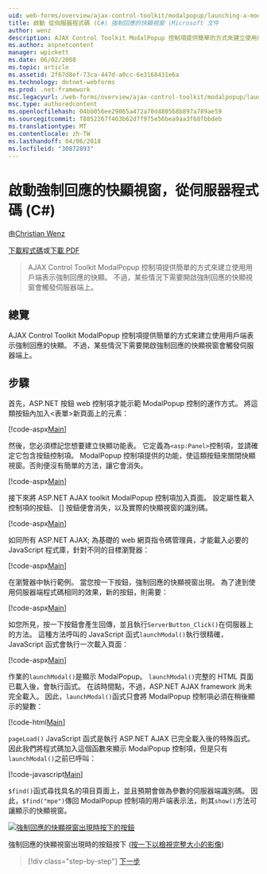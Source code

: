 ```yaml
---
uid: web-forms/overview/ajax-control-toolkit/modalpopup/launching-a-modal-popup-window-from-server-code-cs
title: 啟動 從伺服器程式碼 (C#) 強制回應的快顯視窗 |Microsoft 文件
author: wenz
description: AJAX Control Toolkit ModalPopup 控制項提供簡單的方式來建立使用用戶端表示強制回應的快顯。 但是某些情況下會需要該 t...
ms.author: aspnetcontent
manager: wpickett
ms.date: 06/02/2008
ms.topic: article
ms.assetid: 2f67d8ef-73ca-447d-a0cc-6e3168431e6a
ms.technology: dotnet-webforms
ms.prod: .net-framework
msc.legacyurl: /web-forms/overview/ajax-control-toolkit/modalpopup/launching-a-modal-popup-window-from-server-code-cs
msc.type: authoredcontent
ms.openlocfilehash: 04bb056ee29065a472a70d480568b897a789ae59
ms.sourcegitcommit: f8852267f463b62d7f975e56bea9aa3f68fbbdeb
ms.translationtype: MT
ms.contentlocale: zh-TW
ms.lasthandoff: 04/06/2018
ms.locfileid: "30872893"
---
```

<a name="launching-a-modal-popup-window-from-server-code-c"></a>啟動強制回應的快顯視窗，從伺服器程式碼 (C#)
====================
由[Christian Wenz](https://github.com/wenz)

[下載程式碼](http://download.microsoft.com/download/2/4/0/24052038-f942-4336-905b-b60ae56f0dd5/ModalPopup1.cs.zip)或[下載 PDF](http://download.microsoft.com/download/b/6/a/b6ae89ee-df69-4c87-9bfb-ad1eb2b23373/modalpopup1CS.pdf)

> AJAX Control Toolkit ModalPopup 控制項提供簡單的方式來建立使用用戶端表示強制回應的快顯。 不過，某些情況下需要開啟強制回應的快顯視窗會觸發伺服器端上。


## <a name="overview"></a>總覽

AJAX Control Toolkit ModalPopup 控制項提供簡單的方式來建立使用用戶端表示強制回應的快顯。 不過，某些情況下需要開啟強制回應的快顯視窗會觸發伺服器端上。

## <a name="steps"></a>步驟

首先，ASP.NET 按鈕 web 控制項才能示範 ModalPopup 控制的運作方式。 將這類按鈕內加入&lt;表單&gt;新頁面上的元素：

[!code-aspx[Main](launching-a-modal-popup-window-from-server-code-cs/samples/sample1.aspx)]

然後，您必須標記您想要建立快顯功能表。 它定義為`<asp:Panel>`控制項，並請確定它包含按鈕控制項。 ModalPopup 控制項提供的功能，使這類按鈕來關閉快顯視窗。否則便沒有簡單的方法，讓它會消失。

[!code-aspx[Main](launching-a-modal-popup-window-from-server-code-cs/samples/sample2.aspx)]

接下來將 ASP.NET AJAX toolkit ModalPopup 控制項加入頁面。 設定屬性載入控制項的按鈕、 [] 按鈕便會消失，以及實際的快顯視窗的識別碼。

[!code-aspx[Main](launching-a-modal-popup-window-from-server-code-cs/samples/sample3.aspx)]

如同所有 ASP.NET AJAX; 為基礎的 web 網頁指令碼管理員，才能載入必要的 JavaScript 程式庫，針對不同的目標瀏覽器：

[!code-aspx[Main](launching-a-modal-popup-window-from-server-code-cs/samples/sample4.aspx)]

在瀏覽器中執行範例。 當您按一下按鈕，強制回應的快顯視窗出現。 為了達到使用伺服器端程式碼相同的效果，新的按鈕，則需要：

[!code-aspx[Main](launching-a-modal-popup-window-from-server-code-cs/samples/sample5.aspx)]

如您所見，按一下按鈕會產生回傳，並且執行`ServerButton_Click()`在伺服器上的方法。 這種方法呼叫的 JavaScript 函式`launchModal()`執行很精確，JavaScript 函式會執行一次載入頁面：

[!code-aspx[Main](launching-a-modal-popup-window-from-server-code-cs/samples/sample6.aspx)]

作業的`launchModal()`是顯示 ModalPopup。 `launchModal()`完整的 HTML 頁面已載入後，會執行函式。 在該時間點，不過，ASP.NET AJAX framework 尚未完全載入。 因此，`launchModal()`函式只會將 ModalPopup 控制項必須在稍後顯示的變數：

[!code-html[Main](launching-a-modal-popup-window-from-server-code-cs/samples/sample7.html)]

`pageLoad()` JavaScript 函式是執行 ASP.NET AJAX 已完全載入後的特殊函式。 因此我們將程式碼加入這個函數來顯示 ModalPopup 控制項，但是只有`launchModal()`之前已呼叫：

[!code-javascript[Main](launching-a-modal-popup-window-from-server-code-cs/samples/sample8.js)]

`$find()`函式尋找具名的項目頁面上，並且預期會做為參數的伺服器端識別碼。 因此，`$find("mpe")`傳回 ModalPopup 控制項的用戶端表示法，則其`show()`方法可讓顯示的快顯視窗。


[![強制回應的快顯視窗出現時按下的按鈕](launching-a-modal-popup-window-from-server-code-cs/_static/image2.png)](launching-a-modal-popup-window-from-server-code-cs/_static/image1.png)

強制回應的快顯視窗出現時的按鈕按下 ([按一下以檢視完整大小的影像](launching-a-modal-popup-window-from-server-code-cs/_static/image3.png))

> [!div class="step-by-step"]
> [下一步](using-modalpopup-with-a-repeater-control-cs.md)
